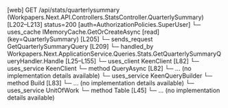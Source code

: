 [web] GET /api/stats/quarterlysummary  (Workpapers.Next.API.Controllers.StatsController.QuarterlySummary)  [L202–L213] status=200 [auth=AuthorizationPolicies.SuperUser]
  └─ uses_cache IMemoryCache.GetOrCreateAsync [read] (key=QuarterlySummary) [L205]
  └─ sends_request GetQuarterlySummaryQuery [L209]
    └─ handled_by Workpapers.Next.ApplicationService.Queries.Stats.GetQuarterlySummaryQueryHandler.Handle [L25–L155]
      └─ uses_client KeenClient [L82]
      └─ uses_service KeenClient
        └─ method QueryAsync [L82]
          └─ ... (no implementation details available)
      └─ uses_service KeenQueryBuilder
        └─ method Build [L83]
          └─ ... (no implementation details available)
      └─ uses_service UnitOfWork
        └─ method Table [L45]
          └─ ... (no implementation details available)


